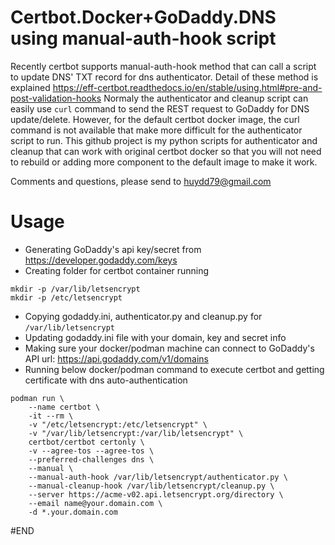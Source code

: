 # Certbot.Docker+GoDaddy.DNS using manual-auth-hook script
Recently certbot supports manual-auth-hook method that can call a script to update DNS' TXT record for dns authenticator. Detail of these method is explained https://eff-certbot.readthedocs.io/en/stable/using.html#pre-and-post-validation-hooks
Normaly the authenticator and cleanup script can easily use ```curl``` command to send the REST request to GoDaddy for DNS update/delete. However, for the default certbot docker image, the curl command is not available that make more difficult for the authenticator script to run.
This github project is my python scripts for authenticator and cleanup that can work with original certbot docker so that you will not need to rebuild or adding more component to the default image to make it work.

Comments and questions, please send to <huydd79@gmail.com>

# Usage
- Generating GoDaddy's api key/secret from https://developer.godaddy.com/keys
- Creating folder for certbot container running
```
mkdir -p /var/lib/letsencrypt
mkdir -p /etc/letsencrypt
```
- Copying godaddy.ini, authenticator.py and cleanup.py for ```/var/lib/letsencrypt```
- Updating godaddy.ini file with your domain, key and secret info
- Making sure your docker/podman machine can connect to GoDaddy's API url: https://api.godaddy.com/v1/domains
- Running below docker/podman command to execute certbot and getting certificate with dns auto-authentication
```
podman run \
    --name certbot \
    -it --rm \
    -v "/etc/letsencrypt:/etc/letsencrypt" \
    -v "/var/lib/letsencrypt:/var/lib/letsencrypt" \
    certbot/certbot certonly \
    -v --agree-tos --agree-tos \
    --preferred-challenges dns \
    --manual \
    --manual-auth-hook /var/lib/letsencrypt/authenticator.py \
    --manual-cleanup-hook /var/lib/letsencrypt/cleanup.py \
    --server https://acme-v02.api.letsencrypt.org/directory \
    --email name@your.domain.com \
    -d *.your.domain.com
```
#END
